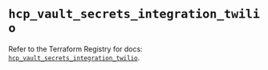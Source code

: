 # `hcp_vault_secrets_integration_twilio`

Refer to the Terraform Registry for docs: [`hcp_vault_secrets_integration_twilio`](https://registry.terraform.io/providers/hashicorp/hcp/0.100.0/docs/resources/vault_secrets_integration_twilio).

